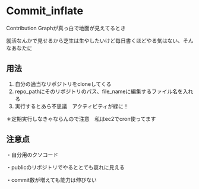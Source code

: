 # Commit_inflate
Contribution Graphが真っ白で地面が見えてるとき

就活なんかで見せるから芝生は生やしたいけど毎日書くほどやる気はない、そんなあなたに

## 用法
1. 自分の適当なリポジトリをcloneしてくる
1. repo_pathにそのリポジトリのパス、file_nameに編集するファイル名を入れる
1. 実行するとあら不思議　アクティビティが緑に！

＊定期実行しなきゃならんので注意　私はec2でcron使ってます

## 注意点
・自分用のクソコード

・publicのリポジトリでやるととても哀れに見える

・commit数が増えても能力は伸びない

